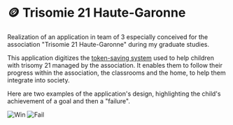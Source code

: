 # 🪙 Trisomie 21 Haute-Garonne

Realization of an application in team of 3 especially conceived for the association "Trisomie 21 Haute-Garonne" during my graduate studies.

This application digitizes the [token-saving system](https://en.wikipedia.org/wiki/Token_economy) used to help children with trisomy 21 managed by the association. It enables them to follow their progress within the association, the classrooms and the home, to help them integrate into society.

Here are two examples of the application's design, highlighting the child's achievement of a goal and then a "failure".

![Win](https://github.com/Fidji32/Trisomie_21_Haute_Garonne/blob/master/images/win.png)
![Fail](https://github.com/Fidji32/Trisomie_21_Haute_Garonne/blob/master/images/fail.png)
